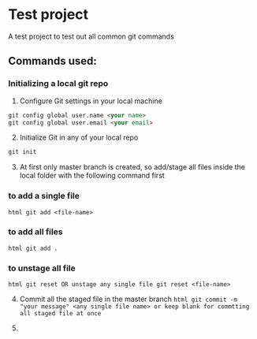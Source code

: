 # **Test project**

A test project to test out all common git commands

## Commands used:

### Initializing a local git repo

1. Configure Git settings in your local machine
```html 
git config global user.name <your name>
git config global user.email <your email>
```

2. Initialize Git in any of your local repo
```html
git init 
```

3. At first only master branch is created, so add/stage all files inside the local folder with the following command first
### to add a single file 
`html git add <file-name>`
### to add all files
`html git add .`

### to unstage all file
`html git reset OR unstage any single file git reset <file-name>`

4. Commit all the staged file in the master branch
`html git commit -m "your message" <any single file name> or keep blank for commtting all staged file at once `

5. 





